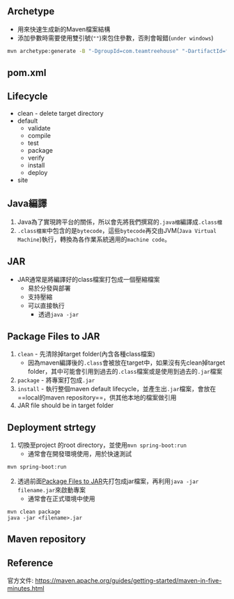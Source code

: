 
## Archetype

+ 用來快速生成新的Maven檔案結構
+ 添加參數時需要使用雙引號(`""`)來包住參數，否則會報錯(`under windows`)

```sh
mvn archetype:generate -B "-DgroupId=com.teamtreehouse" "-DartifactId=file-spy"
```


## pom.xml
## Lifecycle

+ clean - delete target directory
+ default
	+ validate
	+ compile
	+ test
	+ package 
	+ verify
	+ install
	+ deploy
+  site
## Java編譯

1. Java為了實現跨平台的關係，所以會先將我們撰寫的`.java檔`編譯成`.class檔`
2. `.class檔案`中包含的是`bytecode`，這些`bytecode`再交由JVM(`Java Virtual Machine`)執行，轉換為各作業系統適用的`machine code`。

## JAR

+ JAR通常是將編譯好的class檔案打包成一個壓縮檔案
	+ 易於分發與部署
	+ 支持壓縮
	+ 可以直接執行
		+ 透過`java -jar`

## Package Files to JAR

1.  `clean` - 先清除掉target folder(內含各種class檔案)
	+ 因為maven編譯後的`.class`會被放在target中，如果沒有先clean掉target folder，其中可能會引用到過去的`.class`檔案或是使用到過去的`.jar`檔案
2.  `package` - 將專案打包成`.jar` 
3.  `install` - 執行整個maven default lifecycle，並產生出`.jar`檔案，會放在==local的maven repository==，供其他本地的檔案做引用
4.  JAR file should be in target folder

## Deployment strtegy

1. 切換至project 的root directory，並使用`mvn spring-boot:run`
	+ 通常會在開發環境使用，用於快速測試
```sh
mvn spring-boot:run
```

2. 透過前面[Package Files to JAR](<##Package Files to JAR>)先打包成jar檔案，再利用`java -jar filename.jar`來啟動專案
	+ 通常會在正式環境中使用
```
mvn clean package
java -jar <filename>.jar
```
## Maven repository
## Reference

官方文件:  https://maven.apache.org/guides/getting-started/maven-in-five-minutes.html

